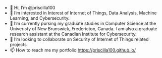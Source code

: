 - 👋 Hi, I’m @priscilla100
- 👀 I’m interested in Interest of Internet of Things, Data Analysis, Machine Learning, and Cybersecurity.
- 🌱 I’m currently pursing my graduate studies in Computer Science at the Univeristy of New Brunswick, Fredericton, Canada. I am also a graduate research assistant at the Canadian Institute for Cybersecurity.
- 💞️ I’m looking to collaborate on Security of Internet of Things related projects
- 📫 How to reach me my portfolio https://priscilla100.github.io/

<!---
priscilla100/priscilla100 is a ✨ special ✨ repository because its `README.md` (this file) appears on your GitHub profile.
You can click the Preview link to take a look at your changes.
--->
